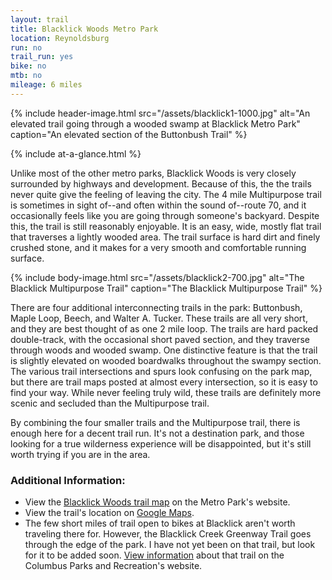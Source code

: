 ```yaml
---
layout: trail
title: Blacklick Woods Metro Park
location: Reynoldsburg
run: no
trail_run: yes
bike: no
mtb: no
mileage: 6 miles
---
```


{% include header-image.html src="/assets/blacklick1-1000.jpg" alt="An elevated trail going through a wooded swamp at Blacklick Metro Park" caption="An elevated section of the Buttonbush Trail" %}

{% include at-a-glance.html %}

Unlike most of the other metro parks, Blacklick Woods is very closely surrounded by highways and development.  Because of this, the the trails never quite give the feeling of leaving the city.  The 4 mile Multipurpose trail is sometimes in sight of--and often within the sound of--route 70, and it occasionally feels like you are going through someone's backyard.  Despite this, the trail is still reasonably enjoyable.  It is an easy, wide, mostly flat trail that traverses a lightly wooded area.  The trail surface is hard dirt and finely crushed stone, and it makes for a very smooth and comfortable running surface.

{% include body-image.html src="/assets/blacklick2-700.jpg" alt="The Blacklick Multipurpose Trail" caption="The Blacklick Multipurpose Trail" %}

There are four additional interconnecting trails in the park: Buttonbush, Maple Loop, Beech, and Walter A. Tucker.  These trails are all very short, and they are best thought of as one 2 mile loop.  The trails are hard packed double-track, with the occasional short paved section, and they traverse through woods and wooded swamp.  One distinctive feature is that the trail is slightly elevated on wooded boardwalks throughout the swampy section.  The various trail intersections and spurs look confusing on the park map, but there are trail maps posted at almost every intersection, so it is easy to find your way.  While never feeling truly wild, these trails are definitely more scenic and secluded than the Multipurpose trail.

By combining the four smaller trails and the Multipurpose trail, there is enough here for a decent trail run.  It's not a destination park, and those looking for a true wilderness experience will be disappointed, but it's still worth trying if you are in the area.  

### Additional Information:

* View the [Blacklick Woods trail map](http://www.metroparks.net/parks-and-trails/blacklick-woods/park-map/) on the Metro Park's website.
* View the trail's location on [Google Maps](https://goo.gl/maps/YJ9p8EvU9sM2).
* The few short miles of trail open to bikes at Blacklick aren't worth traveling there for.  However, the Blacklick Creek Greenway Trail goes through the edge of the park.  I have not yet been on that trail, but look for it to be added soon.  [View information](https://columbus.gov/recreationandparks/trails/Blacklick-Creek-Trail/) about that trail on the Columbus Parks and Recreation's website.
